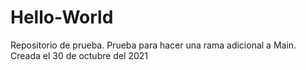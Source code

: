 # Hello-World
Repositorio de prueba.
Prueba para hacer una rama adicional a Main.
Creada el 30 de octubre del 2021
